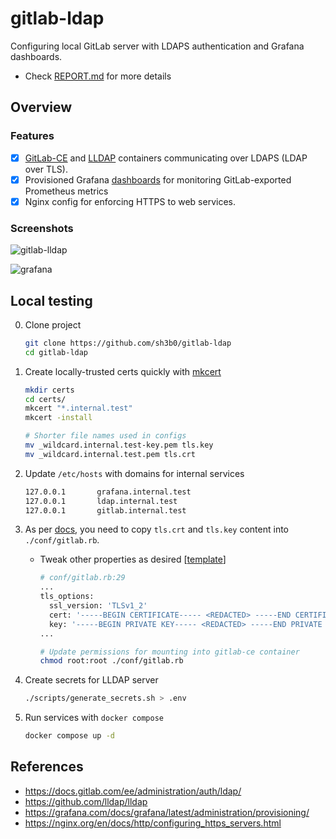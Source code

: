 # gitlab-ldap

Configuring local GitLab server with LDAPS authentication and Grafana dashboards.

- Check [REPORT.md](./REPORT.md) for more details

## Overview

### Features

- [x] [GitLab-CE](https://hub.docker.com/r/gitlab/gitlab-ce) and [LLDAP](https://github.com/lldap/lldap) containers communicating over LDAPS (LDAP over TLS).
- [x] Provisioned Grafana [dashboards](https://gitlab.com/gitlab-org/grafana-dashboards/-/tree/master/omnibus?ref_type=heads) for monitoring GitLab-exported Prometheus metrics
- [x] Nginx config for enforcing HTTPS to web services.

### Screenshots

![gitlab-lldap](https://i.imgur.com/z2onzAg.png)

![grafana](https://i.imgur.com/BRDJWHN.png)

## Local testing

0. Clone project

   ```bash
   git clone https://github.com/sh3b0/gitlab-ldap
   cd gitlab-ldap
   ```

1. Create locally-trusted certs quickly with [mkcert](https://github.com/FiloSottile/mkcert)

   ```bash
   mkdir certs
   cd certs/
   mkcert "*.internal.test"
   mkcert -install
   
   # Shorter file names used in configs
   mv _wildcard.internal.test-key.pem tls.key
   mv _wildcard.internal.test.pem tls.crt
   ```

2. Update `/etc/hosts` with domains for internal services

   ```bash
   127.0.0.1       grafana.internal.test
   127.0.0.1       ldap.internal.test
   127.0.0.1       gitlab.internal.test
   ```

3. As per [docs](https://docs.gitlab.com/ee/administration/auth/ldap/#ssl-configuration-settings), you need to copy `tls.crt` and `tls.key` content into `./conf/gitlab.rb`.

   - Tweak other properties as desired [[template](https://gitlab.com/gitlab-org/omnibus-gitlab/blob/master/files/gitlab-config-template/gitlab.rb.template)]

     ```bash
     # conf/gitlab.rb:29
     ...
     tls_options:
       ssl_version: 'TLSv1_2'
       cert: '-----BEGIN CERTIFICATE----- <REDACTED> -----END CERTIFICATE -----'
       key: '-----BEGIN PRIVATE KEY----- <REDACTED> -----END PRIVATE KEY -----'
     ...
     
     # Update permissions for mounting into gitlab-ce container
     chmod root:root ./conf/gitlab.rb
     ```

4. Create secrets for LLDAP server

   ```bash
   ./scripts/generate_secrets.sh > .env
   ```

5. Run services with `docker compose`

   ```bash
   docker compose up -d
   ```

## References

- <https://docs.gitlab.com/ee/administration/auth/ldap/>
- <https://github.com/lldap/lldap>
- <https://grafana.com/docs/grafana/latest/administration/provisioning/>
- <https://nginx.org/en/docs/http/configuring_https_servers.html>

